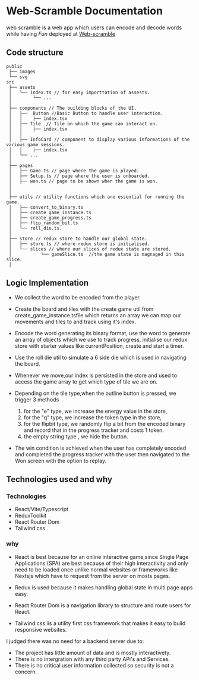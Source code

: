 # Web-Scramble Documentation

web scramble is a web app which users can encode and decode words while having *Fun*
deployed at [Web-scramble](https://web-scramble.netlify.app/)

## Code structure

```
public
 ├── images
 └── svg
src
 ├── assets
 │   └── index.ts // for easy importtation of assests.
 │        └── ...
 │
 ├── components // The building blocks of the UI.
 │   ├──  Button //Basic Button to handle user interaction.
 │   │    ├── index.tsx
 │   ├── Tile  // Tile on which the game can interact on.
 │   │    ├── index.tsx
 │   │
 │   ├── InfoCard // component to display various informations of the various game sessions.
 │   │    ├── index.tsx
 │   └── ...
 │
 ├── pages
 │   ├── Game.ts // page where the game is played.
 │   ├── Setup.ts // page where the user is onboarded.
 │   ├── won.ts // page to be shown when the game is won.
 │
 │
 ├── utils // utility functions which are essential for running the game.
 │   ├── convert_to_binary.ts
 │   ├── create_game_instance.ts
 │   ├── create_game_progress.ts
 │   ├── flip_random_bit.ts
 │   └── roll_die.ts.
 │
 ├── store // redux store to handle our global state.
 │   ├── store.ts // where redux store is initialised.
 │   └── slices // where our slices of redux state are stored.
 │           └── gameSlice.ts  //the game state is magnaged in this slice.
 │
```

## Logic Implementation

- We collect the word to be encoded from the player.

- Create the board and tiles with the create game util from create_game_instance.tsfile which returns an array we can map our movements and tiles to and track using it's index.

- Encode the word generating its binary format, use the word to generate an array of objects which we use to track progress, initialise our redux store with starter values like currentPosition, create and start a timer.

- Use the roll die util to simulate a 6 side die which is used in navigating the board.

- Whenever we move,our index is persisted in the store and used to access the game array to get which type of tile we are on.

- Depending on the tile type,when the outline button is pressed, we trigger 3 methods

  1.  for the "e" type, we increase the energy value in the store,
  2.  for the "q" type, we increase the token type in the store,
  3.  for the flipbit type, we randomly flip a bit from the encoded binary and record that in the progress tracker and costs 1 token.
  4.  the empty string type , we hide the button.

- The win condition is achieved when the user has completely encoded and completed the progress tracker with the user then navigated to the Won screen with the option to replay.

## Technologies used and why

### Technologies

- React/Vite/Typescript
- ReduxToolkit
- React Router Dom
- Tailwind css

### why

- React is best because for an online interactive game,since Single Page Applications (SPA) are best because of their high interactivity and only need to be loaded once unlike normal websites or frameworks like Nextsjs which have to request from the server on mosts pages.

- Redux is used because it makes handling global state in multi page apps easy.

- React Router Dom is a navigation library to structure and route users for React.

- Tailwind css iis a utility first css framework that makes it easy to build responsive websites.

I judged there was no need for a backend server due to:

- The project has little amount of data and is mostly interactivety.
- There is no intergration with any third party APi's and Services.
- There is no critical user information collected so security is not a concern.
